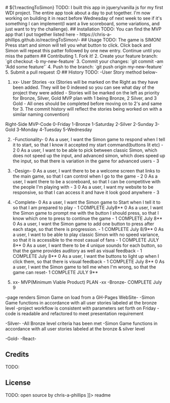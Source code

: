 <snippet>
  <content>
# ${1:reactingToSimon}
TODO: I built this app in jquery/vanilla js for my first WDI project. The entire app took about a day to put together. I'm now working on building it in react before Wednesday of next week to see if it's something I can implement(I want a live scoreboard, some variations, and just want to try the challenge).
## Installation
TODO: You can find the MVP app that I put together listed here - https://chris-a-phillips.github.io/reactingToSimon/-
## Usage
TODO: The game is SIMON! Press start and simon will tell you what button to click. Click back and Simon will repeat this patter followed by one new entry. Continue until you miss the pattern
## Contributing
1. Fork it!
2. Create your feature branch: `git checkout -b my-new-feature`
3. Commit your changes: `git commit -am 'Add some feature'`
4. Push to the branch: `git push origin my-new-feature`
5. Submit a pull request :D
## History
TODO: -User Story method below-

1. xx- User Stories -xx (Stories will be marked on the Right as they have been added. They will be 0 indexed so you can see what day of the project they were added - Stories will be marked on the left as priority for Bronze, Silver, Gold MVP plan with 1 being Bronze, 2 Silver, and 3 Gold - All ones should be completed before moving on to 2's and same for 3. The commit history will reflect the stories being worked on with a similar naming convention)

Right-Side              MVP-Code
0-Friday                1-Bronze
1-Saturday              2-Silver
2-Sunday                3-Gold
3-Monday
4-Tuesday
5-Wednesday


2. -Functionality-
0 As a user, I want the Simon game to respond when I tell it to start, so that I know it accepted my start command(buttons lit etc) - 2
0 As a user, I want to be able to pick between classic Simon, which does not speed up the input, and advanced simon, which does speed up the input, so that there is variation in the game for advanced users - 3

3. -Design-
0 As a user, I want there to be a welcome screen that links to the main game, so that I can control when I go to the game - 2
0 As a user, I want there to be a scoreboard, so that I can be competitive with the people I'm playing with - 3
0 As a user, I want my website to be responsive, so that I can access it and have it look good anywhere - 3


4. -Complete-
0 As a user, I want the Simon game to Start when I tell it to so that I am prepared to play - 1 COMPLETE July8**
0 As a user, I want the Simon game to prompt me with the button I should press, so that I know which one to press to continue the game - 1 COMPLETE July 8**
0 As a user, I want the Simon game to add one button to press after each stage, so that there is progression. - 1 COMPLETE July 8/9**
0 As a user, I want to be able to play classic Simon with no speed variance, so that it is accessible to the most casual of fans - 1 COMPLETE JULY 8**
0 As a user, I want there to be 4 unique sounds for each button, so that the game provides auditory as well as visual feedback - 1 COMPLETE July 8**
0 As a user, I want the buttons to light up when I click them, so that there is visual feedback - 1 COMPLETE July 8**
0 As a user, I want the Simon game to tell me when I'm wrong, so that the game can reset- 1 COMPLETE JULY 9**


5. xx- MVP(Minimum Viable Product) PLAN -xx
-Bronze- COMPLETE July 9

-page renders Simon Game on load from a GH-Pages WebSite-
-Simon Game functions in accordance with all user stories labeled at the bronze level
-project workflow is consistent with parameters set forth on Friday
-code is readable and refactored to meet presentation requirement

-Silver-
-All Bronze level criteria has been met
-Simon Game functions in accordance with all user stories labeled at the bronze & silver level


-Gold-
-React-

## Credits
TODO:
## License
TODO: open source by chris-a-phillips
]]></content>
  <tabTrigger>readme</tabTrigger>
</snippet>
